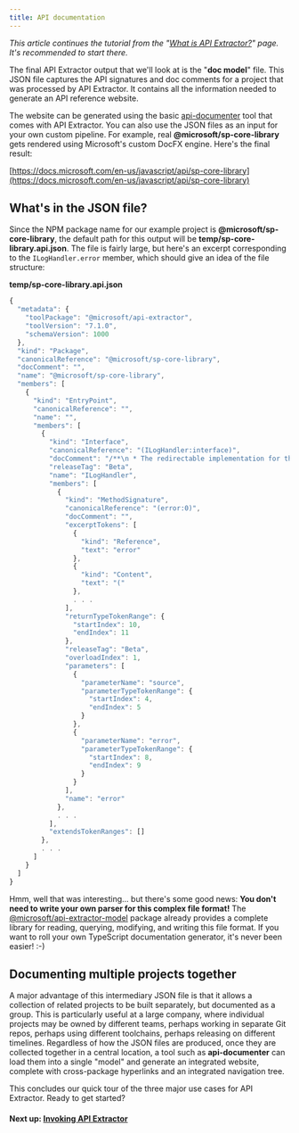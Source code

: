 ```yaml
---
title: API documentation
---
```


_This article continues the tutorial from the "[What is API Extractor?](../overview/intro.md)" page. It's recommended to start there._

The final API Extractor output that we'll look at is the "**doc model**" file. This JSON file captures
the API signatures and doc comments for a project that was processed by API Extractor. It contains all the
information needed to generate an API reference website.

The website can be generated using the basic [api-documenter](https://www.npmjs.com/package/@microsoft/api-documenter) tool that comes with API Extractor. You can also
use the JSON files as an input for your own custom pipeline. For example, real **@microsoft/sp-core-library**
gets rendered using Microsoft's custom DocFX engine. Here's the final result:

[https://docs.microsoft.com/en-us/javascript/api/sp-core-library](https://docs.microsoft.com/en-us/javascript/api/sp-core-library)

## What's in the JSON file?

Since the NPM package name for our example project is **@microsoft/sp-core-library**, the default path for this
output will be **temp/sp-core-library.api.json**. The file is fairly large, but here's an excerpt
corresponding to the `ILogHandler.error` member, which should give an idea of the file structure:

**temp/sp-core-library.api.json**<br/>

```js
{
  "metadata": {
    "toolPackage": "@microsoft/api-extractor",
    "toolVersion": "7.1.0",
    "schemaVersion": 1000
  },
  "kind": "Package",
  "canonicalReference": "@microsoft/sp-core-library",
  "docComment": "",
  "name": "@microsoft/sp-core-library",
  "members": [
    {
      "kind": "EntryPoint",
      "canonicalReference": "",
      "name": "",
      "members": [
        {
          "kind": "Interface",
          "canonicalReference": "(ILogHandler:interface)",
          "docComment": "/**\n * The redirectable implementation for the Log class.\n *\n * @beta\n */\n",
          "releaseTag": "Beta",
          "name": "ILogHandler",
          "members": [
            {
              "kind": "MethodSignature",
              "canonicalReference": "(error:0)",
              "docComment": "",
              "excerptTokens": [
                {
                  "kind": "Reference",
                  "text": "error"
                },
                {
                  "kind": "Content",
                  "text": "("
                },
                . . .
              ],
              "returnTypeTokenRange": {
                "startIndex": 10,
                "endIndex": 11
              },
              "releaseTag": "Beta",
              "overloadIndex": 1,
              "parameters": [
                {
                  "parameterName": "source",
                  "parameterTypeTokenRange": {
                    "startIndex": 4,
                    "endIndex": 5
                  }
                },
                {
                  "parameterName": "error",
                  "parameterTypeTokenRange": {
                    "startIndex": 8,
                    "endIndex": 9
                  }
                }
              ],
              "name": "error"
            },
            . . .
          ],
          "extendsTokenRanges": []
        },
        . . .
      ]
    }
  ]
}
```

Hmm, well that was interesting... but there's some good news: **You don't need to write your own parser for this
complex file format!** The [@microsoft/api-extractor-model](https://www.npmjs.com/package/@microsoft/api-extractor-model) package already provides a complete library for reading,
querying, modifying, and writing this file format. If you want to roll your own TypeScript documentation generator,
it's never been easier! :-)

## Documenting multiple projects together

A major advantage of this intermediary JSON file is that it allows a collection of related projects to be built
separately, but documented as a group. This is particularly useful at a large company, where individual
projects may be owned by different teams, perhaps working in separate Git repos, perhaps using different toolchains,
perhaps releasing on different timelines. Regardless of how the JSON files are produced, once they are collected
together in a central location, a tool such as **api-documenter** can load them into a single "model" and generate
an integrated website, complete with cross-package hyperlinks and an integrated navigation tree.

This concludes our quick tour of the three major use cases for API Extractor. Ready to get started?

#### Next up: [Invoking API Extractor](../setup/invoking.md)
